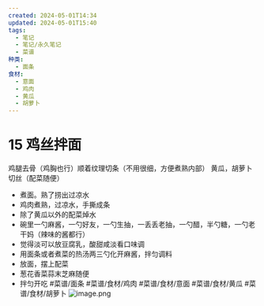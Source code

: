 ```yaml
---
created: 2024-05-01T14:34
updated: 2024-05-01T15:40
tags:
  - 笔记
  - 笔记/永久笔记
  - 菜谱
种类:
  - 面条
食材:
  - 意面
  - 鸡肉
  - 黄瓜
  - 胡萝卜
---
```

# 15 鸡丝拌面
鸡腿去骨（鸡胸也行）顺着纹理切条（不用很细，方便煮熟内部）
黄瓜，胡萝卜切丝（配菜随便）
- 煮面。熟了捞出过凉水
- 鸡肉煮熟，过凉水，手撕成条
- 除了黄瓜以外的配菜焯水
- 碗里一勺麻酱，一勺好友，一勺生抽，一丢丢老抽，一勺醋，半勺糖，一勺老干妈（辣味的酱都行）
- 觉得淡可以放豆腐乳，酸甜咸淡看口味调
- 用面条或者煮菜的热汤两三勺化开麻酱，拌匀调料
- 放面，摆上配菜
- 葱花香菜蒜末芝麻随便
- 拌匀开吃
#菜谱/面条 #菜谱/食材/鸡肉 #菜谱/食材/意面 #菜谱/食材/黄瓜 #菜谱/食材/胡萝卜
![image.png](https://gcore.jsdelivr.net/gh/wsm6636/pic/202405011521485.png)

